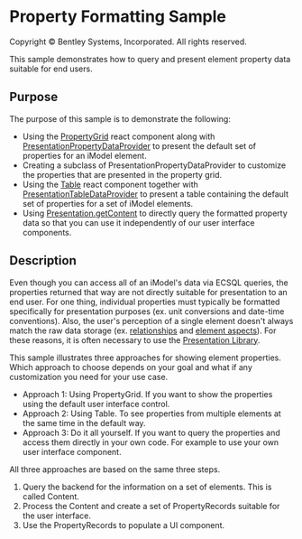 # Property Formatting Sample

Copyright © Bentley Systems, Incorporated. All rights reserved.

This sample demonstrates how to query and present element property data suitable for end users.

## Purpose

The purpose of this sample is to demonstrate the following:

- Using the [PropertyGrid](https://www.itwinjs.org/v2/reference/ui-components/propertygrid/propertygrid/) react component along with [PresentationPropertyDataProvider](https://www.itwinjs.org/v2/reference/presentation-components/propertygrid/presentationpropertydataprovider/) to present the default set of properties for an iModel element.
- Creating a subclass of PresentationPropertyDataProvider to customize the properties that are presented in the property grid.
- Using the [Table](https://www.itwinjs.org/v2/reference/ui-components/table/table/) react component together with [PresentationTableDataProvider](https://www.itwinjs.org/v2/reference/presentation-components/table/presentationtabledataprovider/) to present a table containing the default set of properties for a set of iModel elements.
- Using [Presentation.getContent](https://www.itwinjs.org/v2/reference/presentation-frontend/core/presentationmanager/getcontent/) to directly query the formatted property data so that you can use it independently of our user interface components.

## Description

Even though you can access all of an iModel's data via ECSQL queries, the properties returned that way are not directly suitable for presentation to an end user.  For one thing, individual properties must typically be formatted specifically for presentation purposes (ex. unit conversions and date-time conventions).  Also, the user's perception of a single element doesn't always match the raw data storage (ex. [relationships](https://www.itwinjs.org/v2/bis/intro/relationship-fundamentals/) and [element aspects](https://www.itwinjs.org/v2/bis/intro/elementaspect-fundamentals/)).  For these reasons, it is often necessary to use the [Presentation Library](https://www.itwinjs.org/v2/learning/presentation/).

This sample illustrates three approaches for showing element properties.  Which approach to choose depends on your goal and what if any customization you need for your use case.

- Approach 1: Using PropertyGrid.  If you want to show the properties using the default user interface control.
- Approach 2: Using Table.  To see properties from multiple elements at the same time in the default way.
- Approach 3: Do it all yourself.  If you want to query the properties and access them directly in your own code.  For example to use your own user interface component.

All three approaches are based on the same three steps.

1. Query the backend for the information on a set of elements.  This is called Content.
2. Process the Content and create a set of PropertyRecords suitable for the user interface.
3. Use the PropertyRecords to populate a UI component.
